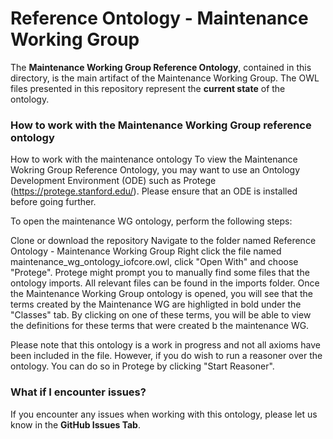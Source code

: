 # Reference Ontology - Maintenance Working Group

The __Maintenance Working Group Reference Ontology__, contained in this directory, is the main artifact of the Maintenance Working Group. The OWL files presented in this repository represent the __current state__ of the ontology.

### How to work with the Maintenance Working Group reference ontology

How to work with the maintenance ontology
To view the Maintenance Wokring Group Reference Ontology, you may want to use an Ontology Development Environment (ODE) such as Protege (https://protege.stanford.edu/). Please ensure that an ODE is installed before going further.

To open the maintenance WG ontology, perform the following steps:

Clone or download the repository
Navigate to the folder named Reference Ontology - Maintenance Working Group
Right click the file named maintenance_wg_ontology_iofcore.owl, click "Open With" and choose "Protege".
Protege might prompt you to manually find some files that the ontology imports. All relevant files can be found in the imports folder.
Once the Maintenance Working Group ontology is opened, you will see that the terms created by the Maintenance WG are highligted in bold under the "Classes" tab. By clicking on one of these terms, you will be able to view the definitions for these terms that were created b the maintenance WG.

Please note that this ontology is a work in progress and not all axioms have been included in the file. However, if you do wish to run a reasoner over the ontology. You can do so in Protege by clicking "Start Reasoner".

### What if I encounter issues?

If you encounter any issues when working with this ontology, please let us know in the __GitHub Issues Tab__.
